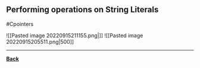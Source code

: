 ## Performing operations on String Literals
#Cpointers
 
 
 ![[Pasted image 20220915211155.png|]]
![[Pasted image 20220915205511.png|500]]

---
**[Back](Cstrings.md)**